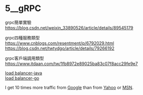 # 5__gRPC
grpc簡單實驗  
https://blog.csdn.net/weixin_33890526/article/details/89545179  

grpc四種服務類型  
https://www.cnblogs.com/resentment/p/6792029.html  
https://blog.csdn.net/twtydgo/article/details/79266192  

grpc客戶端調用類型  
https://www.itdaan.com/tw/1fb8972e89025ba83c07f8acc29fe9e7  

[load balancer-java](https://juejin.im/post/5cd6e69ff265da03a85addb6)  
[load balancer-go](https://colobu.com/2017/03/25/grpc-naming-and-load-balance/ "gRPC")  

I get 10 times more traffic from [Google][] than from
[Yahoo][] or [MSN][].  

  [google]: http://google.com/        "Google"  
  [yahoo]:  http://search.yahoo.com/  "Yahoo Search"  
  [msn]:    http://search.msn.com/    "MSN Search"  
